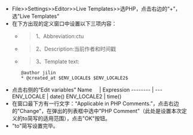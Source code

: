 - File>>Settings>>Editor>>Live Templates>>选PHP，点击右边的“+”，选"Live Templates"
- 在下方出现的定义窗口中设置以下三项内容：
    - > 1、Abbreviation:ctu
    - > 2、Description:当前作者和时间戳
    - > 3、Template text:
      ```
      @author jilin 
      * @created_at $ENV_LOCALE$ $ENV_LOCALE2$
      ```
 - 点击右侧的“Edit variables”
Name     | Expression
-------- | ---
ENV_LOCALE | date()
ENV_LOCALE2    | time()
- 在窗口最下方有一行文字：“Applicable in PHP Comments.”，点击右边的"Change"，在弹出的列表框中选中"PHP Comment"（此处是设置本次定义的to简写的适用范围），点击"OK"按钮。
- "to"简写设置完毕。


